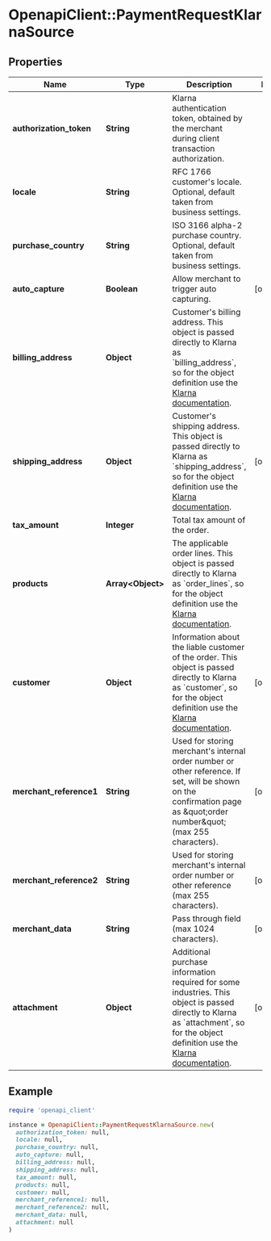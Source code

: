 # OpenapiClient::PaymentRequestKlarnaSource

## Properties

| Name | Type | Description | Notes |
| ---- | ---- | ----------- | ----- |
| **authorization_token** | **String** | Klarna authentication token, obtained by the merchant during client transaction authorization. |  |
| **locale** | **String** | RFC 1766 customer&#39;s locale. Optional, default taken from business settings. |  |
| **purchase_country** | **String** | ISO 3166 alpha-2 purchase country. Optional, default taken from business settings. |  |
| **auto_capture** | **Boolean** | Allow merchant to trigger auto capturing. | [optional] |
| **billing_address** | **Object** | Customer&#39;s billing address.   This object is passed directly to Klarna as &#x60;billing_address&#x60;,  so for the object definition use the [Klarna documentation](https://developers.klarna.com/api/#payments-api__create-a-new-order__billing_address). |  |
| **shipping_address** | **Object** | Customer&#39;s shipping address.   This object is passed directly to Klarna as &#x60;shipping_address&#x60;,  so for the object definition use the [Klarna documentation](https://developers.klarna.com/api/#payments-api__create-a-new-order__shipping_address). | [optional] |
| **tax_amount** | **Integer** | Total tax amount of the order. |  |
| **products** | **Array&lt;Object&gt;** | The applicable order lines.   This object is passed directly to Klarna as &#x60;order_lines&#x60;,  so for the object definition use the [Klarna documentation](https://developers.klarna.com/api/#payments-api__create-a-new-order__order_lines). |  |
| **customer** | **Object** | Information about the liable customer of the order.   This object is passed directly to Klarna as &#x60;customer&#x60;,  so for the object definition use the [Klarna documentation](https://developers.klarna.com/api/#payments-api__create-a-new-order__customer). | [optional] |
| **merchant_reference1** | **String** | Used for storing merchant&#39;s internal order number or other reference.  If set, will be shown on the confirmation page as \&quot;order number\&quot; (max 255 characters). | [optional] |
| **merchant_reference2** | **String** | Used for storing merchant&#39;s internal order number or other reference (max 255 characters). | [optional] |
| **merchant_data** | **String** | Pass through field (max 1024 characters). | [optional] |
| **attachment** | **Object** | Additional purchase information required for some industries.   This object is passed directly to Klarna as &#x60;attachment&#x60;,  so for the object definition use the [Klarna documentation](https://developers.klarna.com/api/#payments-api__create-a-new-order__attachment). | [optional] |

## Example

```ruby
require 'openapi_client'

instance = OpenapiClient::PaymentRequestKlarnaSource.new(
  authorization_token: null,
  locale: null,
  purchase_country: null,
  auto_capture: null,
  billing_address: null,
  shipping_address: null,
  tax_amount: null,
  products: null,
  customer: null,
  merchant_reference1: null,
  merchant_reference2: null,
  merchant_data: null,
  attachment: null
)
```

